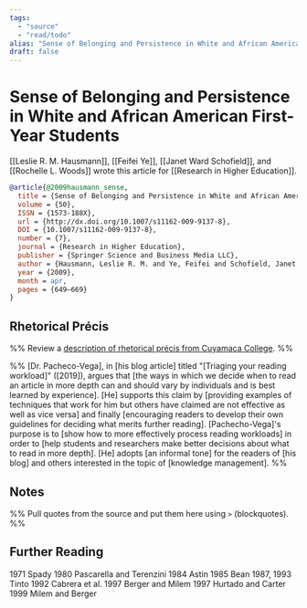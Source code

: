 ```yaml
---
tags:
  - "source"
  - "read/todo"
alias: "Sense of Belonging and Persistence in White and African American First-Year Students"
draft: false
---
```

# Sense of Belonging and Persistence in White and African American First-Year Students

[[Leslie R. M. Hausmann]], [[Feifei Ye]], [[Janet Ward Schofield]], and [[Rochelle L. Woods]] wrote this article for [[Research in Higher Education]].

```bibtex
@article{@2009hausmann_sense,
  title = {Sense of Belonging and Persistence in White and African American First-Year Students},
  volume = {50},
  ISSN = {1573-188X},
  url = {http://dx.doi.org/10.1007/s11162-009-9137-8},
  DOI = {10.1007/s11162-009-9137-8},
  number = {7},
  journal = {Research in Higher Education},
  publisher = {Springer Science and Business Media LLC},
  author = {Hausmann, Leslie R. M. and Ye, Feifei and Schofield, Janet Ward and Woods, Rochelle L.},
  year = {2009},
  month = apr,
  pages = {649–669}
}
```

## Rhetorical Précis
%% Review a [description of rhetorical précis from Cuyamaca College](https://www.cuyamaca.edu/student-support/tutoring-center/files/student-resources/rhetorical-precis-description-and-examples.pdf). %%

%%
[Dr. Pacheco-Vega], in [his blog article] titled "[Triaging your reading workload]" ([2019]), argues that [the ways in which we decide when to read an article in more depth can and should vary by individuals and is best learned by experience]. [He] supports this claim by [providing examples of techniques that work for him but others have claimed are not effective as well as vice versa] and finally [encouraging readers to develop their own guidelines for deciding what merits further reading]. [Pachecho-Vega]'s purpose is to [show how to more effectively process reading workloads] in order to [help students and researchers make better decisions about what to read in more depth]. [He] adopts [an informal tone] for the readers of [his blog] and others interested in the topic of [knowledge management]. 
%%
## Notes
%% Pull quotes from the source and put them here using `>` (blockquotes). %%

## Further Reading
1971 Spady
1980 Pascarella and Terenzini
1984 Astin
1985 Bean
1987, 1993 Tinto
1992 Cabrera et al.
1997 Berger and Milem
1997 Hurtado and Carter
1999 Milem and Berger